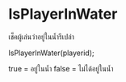 # IsPlayerInWater
เช็คผู้เล่นว่าอยู่ในน้ำรึเปล่า

IsPlayerInWater(playerid);

true = อยู่ในน้ำ
false = ไม่ได้อยู่ในน้ำ
